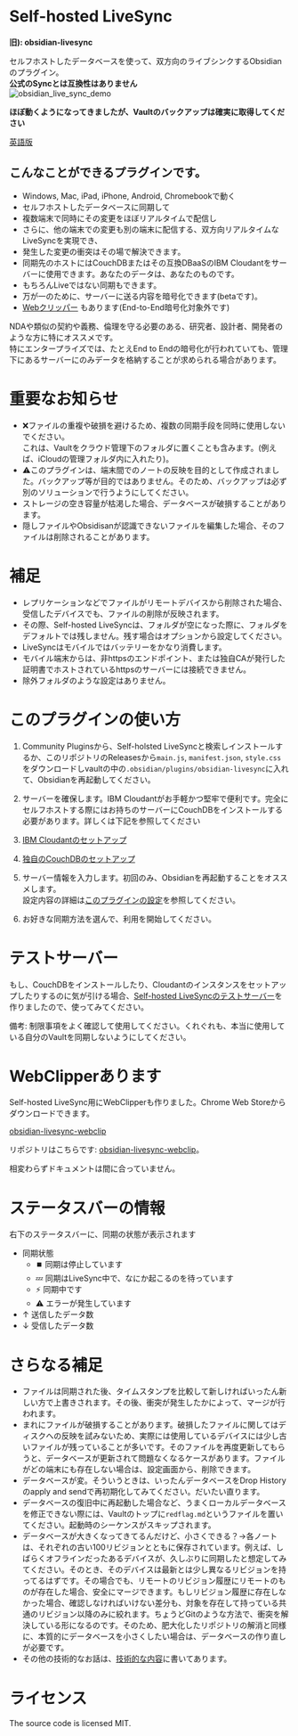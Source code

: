 # Self-hosted LiveSync

**旧): obsidian-livesync**

セルフホストしたデータベースを使って、双方向のライブシンクするObsidianのプラグイン。  
**公式のSyncとは互換性はありません**  
![obsidian_live_sync_demo](https://user-images.githubusercontent.com/45774780/137355323-f57a8b09-abf2-4501-836c-8cb7d2ff24a3.gif)

**ほぼ動くようになってきましたが、Vaultのバックアップは確実に取得してください**

[英語版](./README.md)

## こんなことができるプラグインです。
- Windows, Mac, iPad, iPhone, Android, Chromebookで動く
- セルフホストしたデータベースに同期して
- 複数端末で同時にその変更をほぼリアルタイムで配信し
- さらに、他の端末での変更も別の端末に配信する、双方向リアルタイムなLiveSyncを実現でき、
- 発生した変更の衝突はその場で解決できます。
- 同期先のホストにはCouchDBまたはその互換DBaaSのIBM Cloudantをサーバーに使用できます。あなたのデータは、あなたのものです。
- もちろんLiveではない同期もできます。
- 万が一のために、サーバーに送る内容を暗号化できます(betaです)。
-  [Webクリッパー](https://chrome.google.com/webstore/detail/obsidian-livesync-webclip/jfpaflmpckblieefkegjncjoceapakdf) もあります(End-to-End暗号化対象外です)

NDAや類似の契約や義務、倫理を守る必要のある、研究者、設計者、開発者のような方に特にオススメです。  
特にエンタープライズでは、たとえEnd to Endの暗号化が行われていても、管理下にあるサーバーにのみデータを格納することが求められる場合があります。  

# 重要なお知らせ

- ❌ファイルの重複や破損を避けるため、複数の同期手段を同時に使用しないでください。  
これは、Vaultをクラウド管理下のフォルダに置くことも含みます。(例えば、iCloudの管理フォルダ内に入れたり)。  
- ⚠️このプラグインは、端末間でのノートの反映を目的として作成されました。バックアップ等が目的ではありません。そのため、バックアップは必ず別のソリューションで行うようにしてください。
- ストレージの空き容量が枯渇した場合、データベースが破損することがあります。
- 隠しファイルやObsidisanが認識できないファイルを編集した場合、そのファイルは削除されることがあります。


# 補足

- レプリケーションなどでファイルがリモートデバイスから削除された場合、受信したデバイスでも、ファイルの削除が反映されます。
- その際、Self-hosted LiveSyncは、フォルダが空になった際に、フォルダをデフォルトでは残しません。残す場合はオプションから設定してください。
-  LiveSyncはモバイルではバッテリーをかなり消費します。
- モバイル端末からは、非httpsのエンドポイント、または独自CAが発行した証明書でホストされているhttpsのサーバーには接続できません。
- 除外フォルダのような設定はありません。


# このプラグインの使い方

1. Community Pluginsから、Self-holsted LiveSyncと検索しインストールするか、このリポジトリのReleasesから`main.js`, `manifest.json`, `style.css` をダウンロードしvaultの中の`.obsidian/plugins/obsidian-livesync`に入れて、Obsidianを再起動してください。
2. サーバーを確保します。IBM Cloudantがお手軽かつ堅牢で便利です。完全にセルフホストする際にはお持ちのサーバーにCouchDBをインストールする必要があります。詳しくは下記を参照してください
  1. [IBM Cloudantのセットアップ](docs/setup_cloudant_ja.md)
  2. [独自のCouchDBのセットアップ](docs/setup_own_server_ja.md)
3. サーバー情報を入力します。初回のみ、Obsidianを再起動することをオススメします。  
設定内容の詳細は[このプラグインの設定](docs/settings_ja.md)を参照してください。

4. お好きな同期方法を選んで、利用を開始してください。

# テストサーバー

もし、CouchDBをインストールしたり、Cloudantのインスタンスをセットアップしたりするのに気が引ける場合、[Self-hosted LiveSyncのテストサーバー](https://olstaste.vrtmrz.net/)を作りましたので、使ってみてください。

備考: 制限事項をよく確認して使用してください。くれぐれも、本当に使用している自分のVaultを同期しないようにしてください。

# WebClipperあります
Self-hosted LiveSync用にWebClipperも作りました。Chrome Web Storeからダウンロードできます。

[obsidian-livesync-webclip](https://chrome.google.com/webstore/detail/obsidian-livesync-webclip/jfpaflmpckblieefkegjncjoceapakdf)

リポジトリはこちらです: [obsidian-livesync-webclip](https://github.com/vrtmrz/obsidian-livesync-webclip)。

相変わらずドキュメントは間に合っていません。

# ステータスバーの情報
右下のステータスバーに、同期の状態が表示されます

- 同期状態
  - ⏹️ 同期は停止しています
  - 💤 同期はLiveSync中で、なにか起こるのを待っています
  - ⚡️ 同期中です
  - ⚠ エラーが発生しています
- ↑ 送信したデータ数
- ↓ 受信したデータ数

# さらなる補足
- ファイルは同期された後、タイムスタンプを比較して新しければいったん新しい方で上書きされます。その後、衝突が発生したかによって、マージが行われます。
- まれにファイルが破損することがあります。破損したファイルに関してはディスクへの反映を試みないため、実際には使用しているデバイスには少し古いファイルが残っていることが多いです。そのファイルを再度更新してもらうと、データベースが更新されて問題なくなるケースがあります。ファイルがどの端末にも存在しない場合は、設定画面から、削除できます。
- データベースが変。そういうときは、いったんデータベースをDrop Historyのapply and sendで再初期化してみてください。だいたい直ります。
- データベースの復旧中に再起動した場合など、うまくローカルデータベースを修正できない際には、Vaultのトップに`redflag.md`というファイルを置いてください。起動時のシーケンスがスキップされます。
- データベースが大きくなってきてるんだけど、小さくできる？→各ノートは、それぞれの古い100リビジョンとともに保存されています。例えば、しばらくオフラインだったあるデバイスが、久しぶりに同期したと想定してみてください。そのとき、そのデバイスは最新とは少し異なるリビジョンを持ってるはずです。その場合でも、リモートのリビジョン履歴にリモートのものが存在した場合、安全にマージできます。もしリビジョン履歴に存在しなかった場合、確認しなければいけない差分も、対象を存在して持っている共通のリビジョン以降のみに絞れます。ちょうどGitのような方法で、衝突を解決している形になるのです。そのため、肥大化したリポジトリの解消と同様に、本質的にデータベースを小さくしたい場合は、データベースの作り直しが必要です。
- その他の技術的なお話は、[技術的な内容](docs/tech_info_ja.md)に書いてあります。


# ライセンス

The source code is licensed MIT.
 